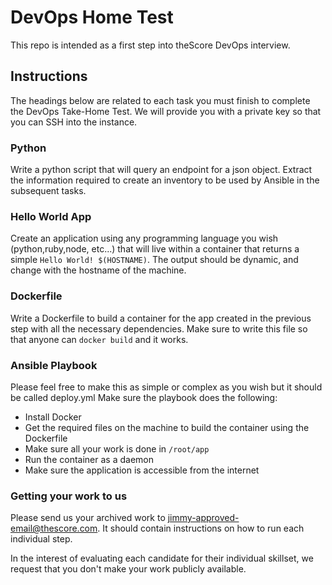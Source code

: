 # DevOps Home Test

This repo is intended as a first step into theScore DevOps interview.

## Instructions
The headings below are related to each task you must finish to complete the DevOps Take-Home Test. We will provide you with a private key so that you can SSH into the instance.

### Python
Write a python script that will query an endpoint for a json object. Extract the information required to create an inventory to be used by Ansible in the subsequent tasks.

### Hello World App
Create an application using any programming language you wish (python,ruby,node, etc...) that will live within a container that returns a simple `Hello World! $(HOSTNAME)`. The output should be dynamic, and change with the hostname of the machine.

### Dockerfile
Write a Dockerfile to build a container for the app created in the previous step with all the necessary dependencies. Make sure to write this file so that anyone can `docker build` and it works.

### Ansible Playbook
Please feel free to make this as simple or complex as you wish but it should be called deploy.yml
Make sure the playbook does the following:
  - Install Docker
  - Get the required files on the machine to build the container using the Dockerfile
  - Make sure all your work is done in `/root/app`
  - Run the container as a daemon
  - Make sure the application is accessible from the internet

### Getting your work to us
Please send us your archived work to jimmy-approved-email@thescore.com. It should contain instructions on how to run each individual step.

In the interest of evaluating each candidate for their individual skillset, we request that you don't make your work publicly available. 
